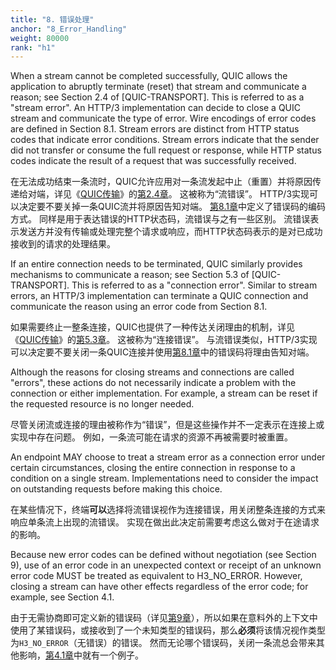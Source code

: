```yaml
---
title: "8. 错误处理"
anchor: "8_Error_Handling"
weight: 80000
rank: "h1"
---
```


When a stream cannot be completed successfully, QUIC allows the application to abruptly terminate (reset) that stream and communicate a reason; see Section 2.4 of [QUIC-TRANSPORT]. This is referred to as a "stream error". An HTTP/3 implementation can decide to close a QUIC stream and communicate the type of error. Wire encodings of error codes are defined in Section 8.1. Stream errors are distinct from HTTP status codes that indicate error conditions. Stream errors indicate that the sender did not transfer or consume the full request or response, while HTTP status codes indicate the result of a request that was successfully received.

在无法成功结束一条流时，QUIC允许应用对一条流发起中止（重置）并将原因传递给对端，详见《[QUIC传输]()》的[第2.4章]()。
这被称为“流错误”。
HTTP/3实现可以决定要不要关掉一条QUIC流并将原因告知对端。
[第8.1章]()中定义了错误码的编码方式。
同样是用于表达错误的HTTP状态码，流错误与之有一些区别。
流错误表示发送方并没有传输或处理完整个请求或响应，而HTTP状态码表示的是对已成功接收到的请求的处理结果。

If an entire connection needs to be terminated, QUIC similarly provides mechanisms to communicate a reason; see Section 5.3 of [QUIC-TRANSPORT]. This is referred to as a "connection error". Similar to stream errors, an HTTP/3 implementation can terminate a QUIC connection and communicate the reason using an error code from Section 8.1.

如果需要终止一整条连接，QUIC也提供了一种传达关闭理由的机制，详见《[QUIC传输]()》的[第5.3章]()。
这被称为“连接错误”。
与流错误类似，HTTP/3实现可以决定要不要关闭一条QUIC连接并使用[第8.1章]()中的错误码将理由告知对端。

Although the reasons for closing streams and connections are called "errors", these actions do not necessarily indicate a problem with the connection or either implementation. For example, a stream can be reset if the requested resource is no longer needed.

尽管关闭流或连接的理由被称作为“错误”，但是这些操作并不一定表示在连接上或实现中存在问题。
例如，一条流可能在请求的资源不再被需要时被重置。

An endpoint MAY choose to treat a stream error as a connection error under certain circumstances, closing the entire connection in response to a condition on a single stream. Implementations need to consider the impact on outstanding requests before making this choice.

在某些情况下，终端**可以**选择将流错误视作为连接错误，用关闭整条连接的方式来响应单条流上出现的流错误。
实现在做出此决定前需要考虑这么做对于在途请求的影响。

Because new error codes can be defined without negotiation (see Section 9), use of an error code in an unexpected context or receipt of an unknown error code MUST be treated as equivalent to H3_NO_ERROR. However, closing a stream can have other effects regardless of the error code; for example, see Section 4.1.

由于无需协商即可定义新的错误码（详见[第9章]()），所以如果在意料外的上下文中使用了某错误码，或接收到了一个未知类型的错误码，那么**必须**将该情况视作类型为`H3_NO_ERROR`（无错误）的错误。
然而无论哪个错误码，关闭一条流总会带来其他影响，[第4.1章]()中就有一个例子。
